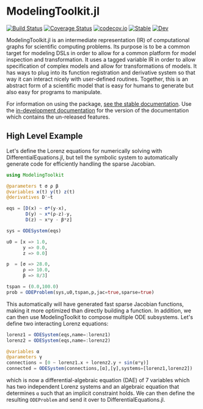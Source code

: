 # ModelingToolkit.jl

[![Build Status](https://travis-ci.org/SciML/ModelingToolkit.jl.svg?branch=master)](https://travis-ci.org/SciML/ModelingToolkit.jl)
[![Coverage Status](https://coveralls.io/repos/SciML/ModelingToolkit.jl/badge.svg?branch=master&service=github)](https://coveralls.io/github/JuliaDiffEq/ModelingToolkit.jl?branch=master)
[![codecov.io](http://codecov.io/github/SciML/ModelingToolkit.jl/coverage.svg?branch=master)](http://codecov.io/github/SciML/ModelingToolkit.jl?branch=master)
[![Stable](https://img.shields.io/badge/docs-stable-blue.svg)](http://mtk.sciml.ai/stable/)
[![Dev](https://img.shields.io/badge/docs-dev-blue.svg)](http://mtk.sciml.ai/dev/)

ModelingToolkit.jl is an intermediate representation (IR) of computational graphs
for scientific computing problems. Its purpose is to be a common target for
modeling DSLs in order to allow for a common platform for model inspection and
transformation. It uses a tagged variable IR in order to allow specification of
complex models and allow for transformations of models. It has ways to plug into
its function registration and derivative system so that way it can interact
nicely with user-defined routines. Together, this is an abstract form of a
scientific model that is easy for humans to generate but also easy for programs
to manipulate.

For information on using the package,
[see the stable documentation](https://mtk.sciml.ai/stable/). Use the
[in-development documentation](https://mtk.sciml.ai/dev/) for the version of
the documentation which contains the un-released features.

## High Level Example

Let's define the Lorenz equations for numerically solving with DifferentialEquations.jl,
but tell the symbolic system to automatically generate code for efficiently
handling the sparse Jacobian.

```julia
using ModelingToolkit

@parameters t σ ρ β
@variables x(t) y(t) z(t)
@derivatives D'~t

eqs = [D(x) ~ σ*(y-x),
       D(y) ~ x*(ρ-z)-y,
       D(z) ~ x*y - β*z]

sys = ODESystem(eqs)

u0 = [x => 1.0,
      y => 0.0,
      z => 0.0]

p  = [σ => 28.0,
      ρ => 10.0,
      β => 8/3]

tspan = (0.0,100.0)      
prob = ODEProblem(sys,u0,tspan,p,jac=true,sparse=true)
```

This automatically will have generated fast sparse Jacobian functions, making
it more optimized than directly building a function. In addition, we can then
use ModelingToolkit to compose multiple ODE subsystems. Let's define two
interacting Lorenz equations:

```julia
lorenz1 = ODESystem(eqs,name=:lorenz1)
lorenz2 = ODESystem(eqs,name=:lorenz2)

@variables α
@parameters γ
connections = [0 ~ lorenz1.x + lorenz2.y + sin(α*γ)]
connected = ODESystem(connections,[α],[γ],systems=[lorenz1,lorenz2])
```

which is now a differential-algebraic equation (DAE) of 7 variables which has
two independent Lorenz systems and an algebraic equation that determines `α`
such that an implicit constraint holds. We can then define the resulting
`ODEProblem` and send it over to DifferentialEquations.jl.
